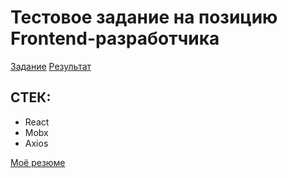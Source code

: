 # Тестовое задание на позицию Frontend-разработчика

<a href="https://github.com/fugr-ru/frontend-javascript-test-2" target="_blank">Задание</a>
<a href="https://evyz.github.io/react-google-books/">Результат</a>

## СТЕК:
 - React
 - Mobx
 - Axios

<a href="https://hh.ru/resume/6c646829ff08f4e8e20039ed1f487639793435" target="_blank">Моё резюме</a>
